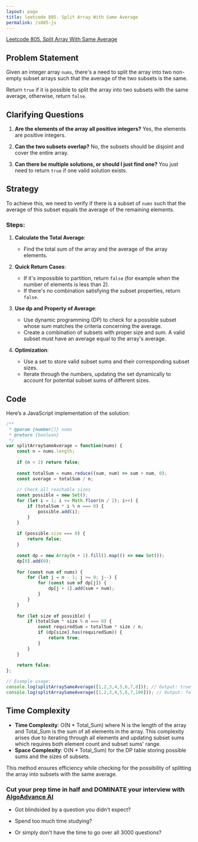 ```yaml
---
layout: page
title: leetcode 805. Split Array With Same Average
permalink: /s805-js
---
```

[Leetcode 805. Split Array With Same Average](https://algoadvance.github.io/algoadvance/l805)
## Problem Statement

Given an integer array `nums`, there's a need to split the array into two non-empty subset arrays such that the average of the two subsets is the same.

Return `true` if it is possible to split the array into two subsets with the same average, otherwise, return `false`.

## Clarifying Questions
1. **Are the elements of the array all positive integers?** 
   Yes, the elements are positive integers.
   
2. **Can the two subsets overlap?**
   No, the subsets should be disjoint and cover the entire array.

3. **Can there be multiple solutions, or should I just find one?**
   You just need to return `true` if one valid solution exists.

## Strategy

To achieve this, we need to verify if there is a subset of `nums` such that the average of this subset equals the average of the remaining elements.

### Steps:

1. **Calculate the Total Average**:
    - Find the total sum of the array and the average of the array elements.

2. **Quick Return Cases**:
    - If it's impossible to partition, return `false` (for example when the number of elements is less than 2).
    - If there's no combination satisfying the subset properties, return `false`.

3. **Use dp and Property of Average**:
    - Use dynamic programming (DP) to check for a possible subset whose sum matches the criteria concerning the average.
    - Create a combination of subsets with proper size and sum. A valid subset must have an average equal to the array's average.

4. **Optimization**:
    - Use a set to store valid subset sums and their corresponding subset sizes.
    - Iterate through the numbers, updating the set dynamically to account for potential subset sums of different sizes.

## Code

Here’s a JavaScript implementation of the solution:

```javascript
/**
 * @param {number[]} nums
 * @return {boolean}
 */
var splitArraySameAverage = function(nums) {
    const n = nums.length;
    
    if (n < 2) return false;
    
    const totalSum = nums.reduce((sum, num) => sum + num, 0);
    const average = totalSum / n;
    
    // Check all reachable sizes
    const possible = new Set();
    for (let i = 1; i <= Math.floor(n / 2); i++) {
        if (totalSum * i % n === 0) {
            possible.add(i);
        }
    }
    
    if (possible.size === 0) {
        return false;
    }
    
    const dp = new Array(n + 1).fill().map(() => new Set());
    dp[0].add(0);
    
    for (const num of nums) {
        for (let j = n - 1; j >= 0; j--) {
            for (const sum of dp[j]) {
                dp[j + 1].add(sum + num);
            }
        }
    }
    
    for (let size of possible) {
        if (totalSum * size % n === 0) {
            const requiredSum = totalSum * size / n;
            if (dp[size].has(requiredSum)) {
                return true;
            }
        }
    }
    
    return false;
};

// Example usage:
console.log(splitArraySameAverage([1,2,3,4,5,6,7,8])); // Output: true
console.log(splitArraySameAverage([1,2,3,4,5,6,7,100])); // Output: false
```

## Time Complexity

- **Time Complexity**: O(N * Total_Sum) where N is the length of the array and Total_Sum is the sum of all elements in the array. This complexity arises due to iterating through all elements and updating subset sums which requires both element count and subset sums' range.
- **Space Complexity**: O(N * Total_Sum) for the DP table storing possible sums and the sizes of subsets.

This method ensures efficiency while checking for the possibility of splitting the array into subsets with the same average.


### Cut your prep time in half and DOMINATE your interview with [AlgoAdvance AI](https://algoAdvance.com)

- Got blindsided by a question you didn't expect?

- Spend too much time studying?

- Or simply don't have the time to go over all 3000 questions?

